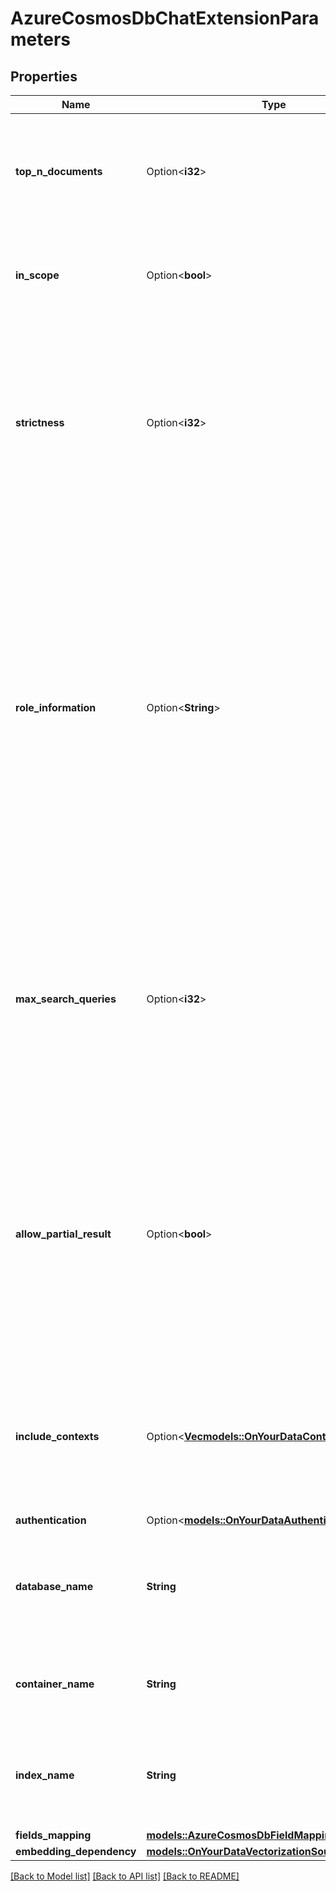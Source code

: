 # AzureCosmosDbChatExtensionParameters

## Properties

Name | Type | Description | Notes
------------ | ------------- | ------------- | -------------
**top_n_documents** | Option<**i32**> | The configured top number of documents to feature for the configured query. | [optional]
**in_scope** | Option<**bool**> | Whether queries should be restricted to use of indexed data. | [optional]
**strictness** | Option<**i32**> | The configured strictness of the search relevance filtering. The higher of strictness, the higher of the precision but lower recall of the answer. | [optional]
**role_information** | Option<**String**> | Give the model instructions about how it should behave and any context it should reference when generating a response. You can describe the assistant's personality and tell it how to format responses. There's a 100 token limit for it, and it counts against the overall token limit. | [optional]
**max_search_queries** | Option<**i32**> | The max number of rewritten queries should be send to search provider for one user message. If not specified, the system will decide the number of queries to send. | [optional]
**allow_partial_result** | Option<**bool**> | If specified as true, the system will allow partial search results to be used and the request fails if all the queries fail. If not specified, or specified as false, the request will fail if any search query fails. | [optional][default to false]
**include_contexts** | Option<[**Vec<models::OnYourDataContextProperty>**](OnYourDataContextProperty.md)> | The included properties of the output context. If not specified, the default value is `citations` and `intent`. | [optional]
**authentication** | Option<[**models::OnYourDataAuthenticationOptions**](OnYourDataAuthenticationOptions.md)> |  | [optional]
**database_name** | **String** | The MongoDB vCore database name to use with Azure Cosmos DB. | 
**container_name** | **String** | The name of the Azure Cosmos DB resource container. | 
**index_name** | **String** | The MongoDB vCore index name to use with Azure Cosmos DB. | 
**fields_mapping** | [**models::AzureCosmosDbFieldMappingOptions**](AzureCosmosDBFieldMappingOptions.md) |  | 
**embedding_dependency** | [**models::OnYourDataVectorizationSource**](OnYourDataVectorizationSource.md) |  | 

[[Back to Model list]](../README.md#documentation-for-models) [[Back to API list]](../README.md#documentation-for-api-endpoints) [[Back to README]](../README.md)


